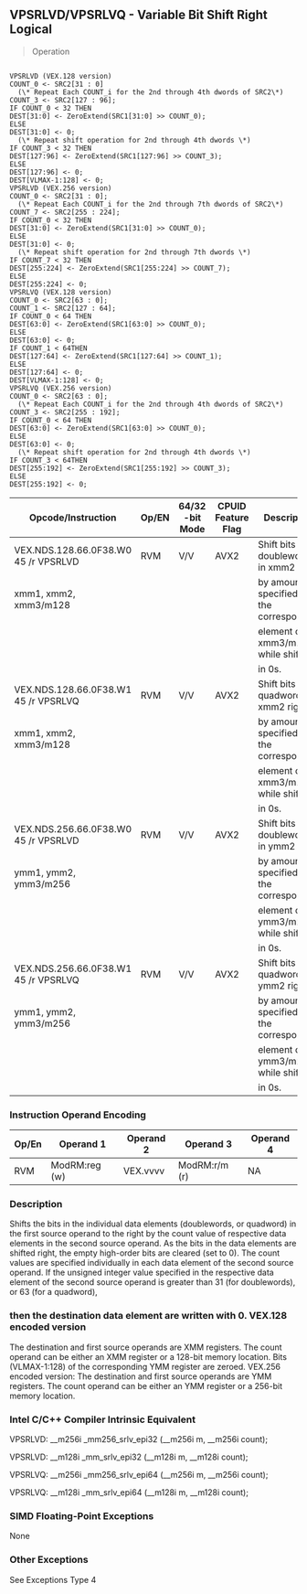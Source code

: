 ## VPSRLVD/VPSRLVQ  -  Variable Bit Shift Right Logical

> Operation
``` slim

VPSRLVD (VEX.128 version)
COUNT_0 <- SRC2[31 : 0]
  (\* Repeat Each COUNT_i for the 2nd through 4th dwords of SRC2\*)
COUNT_3 <- SRC2[127 : 96];
IF COUNT_0 < 32 THEN
DEST[31:0] <- ZeroExtend(SRC1[31:0] >> COUNT_0);
ELSE
DEST[31:0] <- 0;
  (\* Repeat shift operation for 2nd through 4th dwords \*)
IF COUNT_3 < 32 THEN
DEST[127:96] <- ZeroExtend(SRC1[127:96] >> COUNT_3);
ELSE
DEST[127:96] <- 0;
DEST[VLMAX-1:128] <- 0;
VPSRLVD (VEX.256 version)
COUNT_0 <- SRC2[31 : 0];
  (\* Repeat Each COUNT_i for the 2nd through 7th dwords of SRC2\*)
COUNT_7 <- SRC2[255 : 224];
IF COUNT_0 < 32 THEN
DEST[31:0] <- ZeroExtend(SRC1[31:0] >> COUNT_0);
ELSE
DEST[31:0] <- 0;
  (\* Repeat shift operation for 2nd through 7th dwords \*)
IF COUNT_7 < 32 THEN
DEST[255:224] <- ZeroExtend(SRC1[255:224] >> COUNT_7);
ELSE
DEST[255:224] <- 0;
VPSRLVQ (VEX.128 version)
COUNT_0 <- SRC2[63 : 0];
COUNT_1 <- SRC2[127 : 64];
IF COUNT_0 < 64 THEN
DEST[63:0] <- ZeroExtend(SRC1[63:0] >> COUNT_0);
ELSE
DEST[63:0] <- 0;
IF COUNT_1 < 64THEN
DEST[127:64] <- ZeroExtend(SRC1[127:64] >> COUNT_1);
ELSE
DEST[127:64] <- 0;
DEST[VLMAX-1:128] <- 0;
VPSRLVQ (VEX.256 version)
COUNT_0 <- SRC2[63 : 0];
  (\* Repeat Each COUNT_i for the 2nd through 4th dwords of SRC2\*)
COUNT_3 <- SRC2[255 : 192];
IF COUNT_0 < 64 THEN
DEST[63:0] <- ZeroExtend(SRC1[63:0] >> COUNT_0);
ELSE
DEST[63:0] <- 0;
  (\* Repeat shift operation for 2nd through 4th dwords \*)
IF COUNT_3 < 64THEN
DEST[255:192] <- ZeroExtend(SRC1[255:192] >> COUNT_3);
ELSE
DEST[255:192] <- 0;

```

 Opcode/Instruction                  | Op/EN| 64/32 -bit Mode| CPUID Feature Flag| Description                             
 ---  | --- | --- | --- | ---
 VEX.NDS.128.66.0F38.W0 45 /r VPSRLVD| RVM  | V/V            | AVX2              | Shift bits in doublewords in xmm2 right 
 xmm1, xmm2, xmm3/m128               |      |                |                   | by amount specified in the corresponding
                                     |      |                |                   | element of xmm3/m128 while shifting     
                                     |      |                |                   | in 0s.                                  
 VEX.NDS.128.66.0F38.W1 45 /r VPSRLVQ| RVM  | V/V            | AVX2              | Shift bits in quadwords in xmm2 right   
 xmm1, xmm2, xmm3/m128               |      |                |                   | by amount specified in the corresponding
                                     |      |                |                   | element of xmm3/m128 while shifting     
                                     |      |                |                   | in 0s.                                  
 VEX.NDS.256.66.0F38.W0 45 /r VPSRLVD| RVM  | V/V            | AVX2              | Shift bits in doublewords in ymm2 right 
 ymm1, ymm2, ymm3/m256               |      |                |                   | by amount specified in the corresponding
                                     |      |                |                   | element of ymm3/m256 while shifting     
                                     |      |                |                   | in 0s.                                  
 VEX.NDS.256.66.0F38.W1 45 /r VPSRLVQ| RVM  | V/V            | AVX2              | Shift bits in quadwords in ymm2 right   
 ymm1, ymm2, ymm3/m256               |      |                |                   | by amount specified in the corresponding
                                     |      |                |                   | element of ymm3/m256 while shifting     
                                     |      |                |                   | in 0s.                                  

### Instruction Operand Encoding
 Op/En| Operand 1    | Operand 2| Operand 3    | Operand 4
 ---  | --- | --- | --- | ---
 RVM  | ModRM:reg (w)| VEX.vvvv | ModRM:r/m (r)| NA       

### Description
Shifts the bits in the individual data elements (doublewords, or quadword) in
the first source operand to the right by the count value of respective data
elements in the second source operand. As the bits in the data elements are
shifted right, the empty high-order bits are cleared (set to 0). The count values
are specified individually in each data element of the second source operand.
If the unsigned integer value specified in the respective data element of the
second source operand is greater than 31 (for doublewords), or 63 (for a quadword),
### then the destination data element are written with 0. VEX.128 encoded version
The destination and first source operands are XMM registers. The count operand
can be either an XMM register or a 128-bit memory location. Bits (VLMAX-1:128)
of the corresponding YMM register are zeroed. VEX.256 encoded version: The destination
and first source operands are YMM registers. The count operand can be either
an YMM register or a 256-bit memory location.



### Intel C/C++ Compiler Intrinsic Equivalent
VPSRLVD: __m256i _mm256_srlv_epi32 (__m256i m, __m256i count);

VPSRLVD: __m128i _mm_srlv_epi32 (__m128i m, __m128i count);

VPSRLVQ: __m256i _mm256_srlv_epi64 (__m256i m, __m256i count);

VPSRLVQ: __m128i _mm_srlv_epi64 (__m128i m, __m128i count);


### SIMD Floating-Point Exceptions
None


### Other Exceptions
See Exceptions Type 4
